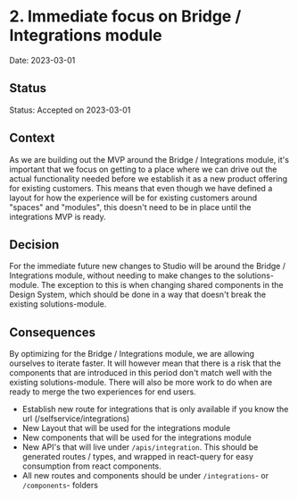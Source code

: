 # 2. Immediate focus on Bridge / Integrations module

Date: 2023-03-01

## Status

Status: Accepted on 2023-03-01


## Context

As we are building out the MVP around the Bridge / Integrations module, it's important that we focus on getting to a place where we can drive out the actual functionality needed before we establish it as a new product offering for existing customers. This means that even though we have defined a layout for how the experience will be for existing customers around "spaces" and "modules", this doesn't need to be in place until the integrations MVP is ready.

## Decision

For the immediate future new changes to Studio will be around the Bridge / Integrations module, without needing to make changes to the solutions-module. The exception to this is when changing shared components in the Design System, which should be done in a way that doesn't break the existing solutions-module.

## Consequences

By optimizing for the Bridge / Integrations module, we are allowing ourselves to iterate faster. It will however mean that there is a risk that the components that are introduced in this period don't match well with the existing solutions-module. There will also be more work to do when are ready to merge the two experiences for end users.

- Establish new route for integrations that is only available if you know the url (/selfservice/integrations)
- New Layout that will be used for the integrations module
- New components that will be used for the integrations module
- New API's that will live under `/apis/integration`. This should be generated routes / types, and wrapped in react-query for easy consumption from react components.
- All new routes and components should be under `/integrations`- or `/components`- folders
